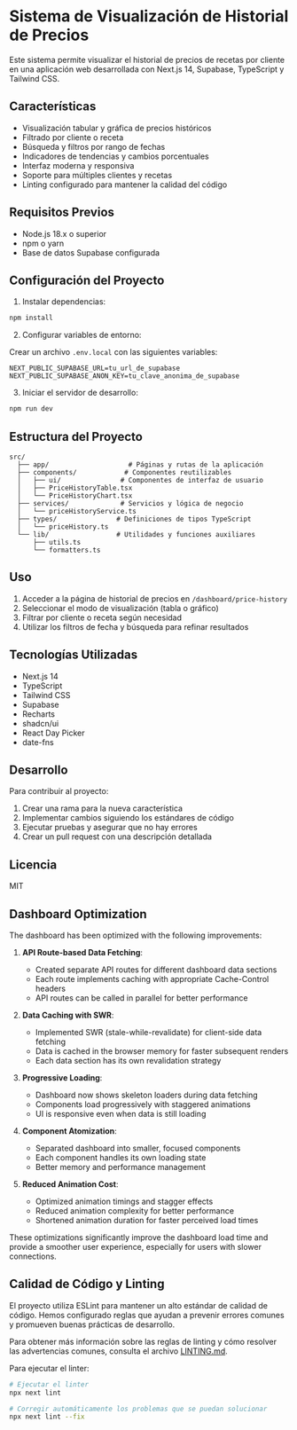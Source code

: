 # Sistema de Visualización de Historial de Precios

Este sistema permite visualizar el historial de precios de recetas por cliente en una aplicación web desarrollada con Next.js 14, Supabase, TypeScript y Tailwind CSS.

## Características

- Visualización tabular y gráfica de precios históricos
- Filtrado por cliente o receta
- Búsqueda y filtros por rango de fechas
- Indicadores de tendencias y cambios porcentuales
- Interfaz moderna y responsiva
- Soporte para múltiples clientes y recetas
- Linting configurado para mantener la calidad del código

## Requisitos Previos

- Node.js 18.x o superior
- npm o yarn
- Base de datos Supabase configurada

## Configuración del Proyecto

1. Instalar dependencias:

```bash
npm install
```

2. Configurar variables de entorno:

Crear un archivo `.env.local` con las siguientes variables:

```env
NEXT_PUBLIC_SUPABASE_URL=tu_url_de_supabase
NEXT_PUBLIC_SUPABASE_ANON_KEY=tu_clave_anonima_de_supabase
```

3. Iniciar el servidor de desarrollo:

```bash
npm run dev
```

## Estructura del Proyecto

```
src/
  ├── app/                    # Páginas y rutas de la aplicación
  ├── components/            # Componentes reutilizables
  │   ├── ui/               # Componentes de interfaz de usuario
  │   ├── PriceHistoryTable.tsx
  │   └── PriceHistoryChart.tsx
  ├── services/             # Servicios y lógica de negocio
  │   └── priceHistoryService.ts
  ├── types/               # Definiciones de tipos TypeScript
  │   └── priceHistory.ts
  └── lib/                 # Utilidades y funciones auxiliares
      ├── utils.ts
      └── formatters.ts
```

## Uso

1. Acceder a la página de historial de precios en `/dashboard/price-history`
2. Seleccionar el modo de visualización (tabla o gráfico)
3. Filtrar por cliente o receta según necesidad
4. Utilizar los filtros de fecha y búsqueda para refinar resultados

## Tecnologías Utilizadas

- Next.js 14
- TypeScript
- Tailwind CSS
- Supabase
- Recharts
- shadcn/ui
- React Day Picker
- date-fns

## Desarrollo

Para contribuir al proyecto:

1. Crear una rama para la nueva característica
2. Implementar cambios siguiendo los estándares de código
3. Ejecutar pruebas y asegurar que no hay errores
4. Crear un pull request con una descripción detallada

## Licencia

MIT 

## Dashboard Optimization

The dashboard has been optimized with the following improvements:

1. **API Route-based Data Fetching**:
   - Created separate API routes for different dashboard data sections
   - Each route implements caching with appropriate Cache-Control headers
   - API routes can be called in parallel for better performance

2. **Data Caching with SWR**:
   - Implemented SWR (stale-while-revalidate) for client-side data fetching
   - Data is cached in the browser memory for faster subsequent renders
   - Each data section has its own revalidation strategy

3. **Progressive Loading**:
   - Dashboard now shows skeleton loaders during data fetching
   - Components load progressively with staggered animations
   - UI is responsive even when data is still loading

4. **Component Atomization**:
   - Separated dashboard into smaller, focused components
   - Each component handles its own loading state
   - Better memory and performance management

5. **Reduced Animation Cost**:
   - Optimized animation timings and stagger effects
   - Reduced animation complexity for better performance
   - Shortened animation duration for faster perceived load times

These optimizations significantly improve the dashboard load time and provide a smoother user experience, especially for users with slower connections. 

## Calidad de Código y Linting

El proyecto utiliza ESLint para mantener un alto estándar de calidad de código. Hemos configurado reglas que ayudan a prevenir errores comunes y promueven buenas prácticas de desarrollo.

Para obtener más información sobre las reglas de linting y cómo resolver las advertencias comunes, consulta el archivo [LINTING.md](./LINTING.md).

Para ejecutar el linter:

```bash
# Ejecutar el linter
npx next lint

# Corregir automáticamente los problemas que se puedan solucionar
npx next lint --fix
``` 